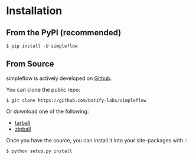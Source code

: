 Installation
============

From the PyPI (recommended)
---------------------------

    $ pip install -U simpleflow

From Source
-----------

simpleflow is actively developed on [Github](https://github.com/botify-labs/simpleflow).

You can clone the public repo:

    $ git clone https://github.com/botify-labs/simpleflow

Or download one of the following:

* [tarball](https://github.com/botify-labs/simpleflow/tarball/main)
* [zipball](https://github.com/botify-labs/simpleflow/zipball/main)

Once you have the source, you can install it into your site-packages with ::

    $ python setup.py install

